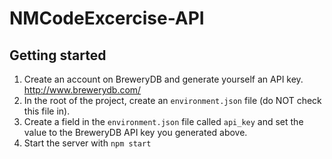 # NMCodeExcercise-API

## Getting started
1. Create an account on BreweryDB and generate yourself an API key.  http://www.brewerydb.com/
2. In the root of the project, create an `environment.json` file (do NOT check this file in).
3. Create a field in the `environment.json` file called `api_key` and set the value to the BreweryDB API key you generated above.
4. Start the server with `npm start`
